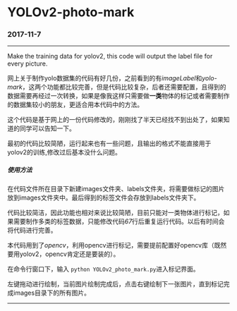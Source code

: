 
# YOLOv2-photo-mark

### 2017-11-7

----------------------

Make the training data for yolov2, this code will output the label file for every picture.

网上关于制作yolo数据集的代码有好几份，之前看到的有*imageLabel*和*yolo-mark*，这两个功能都比较完善，但是代码比较复杂，后者还需要配置，且得到的数据需要再经过一次转换，如果是像我这样只需要做**一类**物体的标记或者需要制作的数据集较小的朋友，更适合用本代码中的方法。

这个代码是基于网上的一份代码修改的，刚刚找了半天已经找不到出处了，如果知道的同学可以告知一下。

最初的代码比较简陋，运行起来也有一些问题，且输出的格式不能直接用于yolov2的训练,修改过后基本没什么问题。

##### 使用方法

在代码文件所在目录下新建images文件夹、labels文件夹，将需要做标记的图片放到images文件夹中。最后得到的标签文件会存放到labels文件夹下。

代码比较简洁，因此功能也相对来说比较简陋，目前只能对一类物体进行标记，如果需要制作多类的标签数据，只能修改代码*67*行后重复运行代码。以后有时间会将代码进行完善。

本代码用到了*opencv*，利用opencv进行标记，需要提前配置好opencv库（既然要用yolov2，opencv肯定还是要装的）。

在命令行窗口下，输入 ```python YOLOv2_photo_mark.py```进入标记界面。

左键拖动进行绘制，当前图片绘制完成后，点击右键绘制下一张图片，直到标记完成images目录下的所有图片。

----------------------
